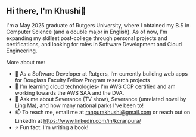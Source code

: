 ## Hi there, I'm Khushi👋

I'm a May 2025 graduate of Rutgers University, where I obtained my B.S in Computer Science (and a double major in English). As of now, I'm expanding my skillset post-college through personal projects and certifications, and looking for roles in Software Development and Cloud Engineering.   

More about me: 

- 🔭 As a Software Developer at Rutgers, I’m currently building web apps for Douglass Faculty Fellow Program research projects
- 🌱 I’m learning cloud technologies- I'm AWS CCP certified and am working towards the AWS SAA and the DVA. 
- 💬 Ask me about Severance (TV show), Severance (unrelated novel by Ling Ma), and how many national parks I've been to!
- 📫 To reach me, email me at ranpurakhushi@gmail.com or reach out on LinkedIn at https://www.linkedin.com/in/kcranpura/
- ⚡ Fun fact: I'm writing a book!

